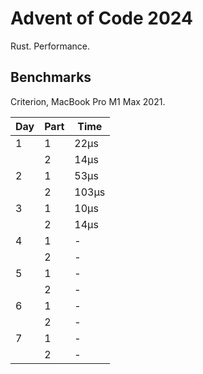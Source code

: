 # Advent of Code 2024

Rust. Performance.

## Benchmarks

Criterion, MacBook Pro M1 Max 2021.

| Day | Part | Time  |
|-----|------|-------|
| 1   | 1    | 22µs  |
|     | 2    | 14µs  |
| 2   | 1    | 53µs  |
|     | 2    | 103µs |
| 3   | 1    | 10µs  |
|     | 2    | 14µs  |
| 4   | 1    | -     |
|     | 2    | -     |
| 5   | 1    | -     |
|     | 2    | -     |
| 6   | 1    | -     |
|     | 2    | -     |
| 7   | 1    | -     |
|     | 2    | -     |
